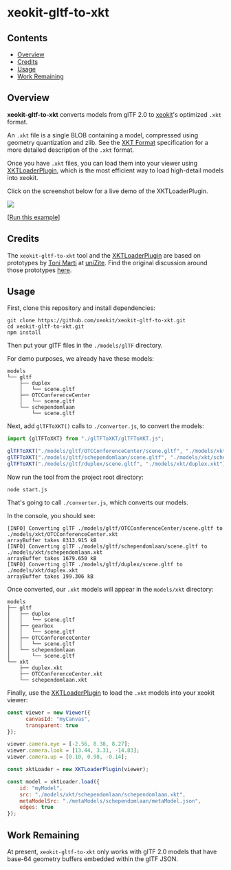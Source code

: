 # xeokit-gltf-to-xkt

## Contents
 - [Overview](#overview)
 - [Credits](#credits)
 - [Usage](#usage)
 - [Work Remaining](#work-remaining)
  
## Overview
**xeokit-gltf-to-xkt** converts models from glTF 2.0 to [xeokit](http://xeokit.io)'s optimized ````.xkt```` format.

An ````.xkt```` file is a single BLOB containing a model, compressed using geometry quantization and zlib. See the [XKT Format](https://github.com/xeokit/xeokit-sdk/wiki/XKT-Format) specification for a more detailed description of the ````.xkt```` format.


Once you have ````.xkt```` files, you can load them into your viewer using  [XKTLoaderPlugin](https://xeokit.github.io/xeokit-sdk/docs/class/src/plugins/XKTLoaderPlugin/XKTLoaderPlugin.js~XKTLoaderPlugin.html), which is the most 
efficient way to load high-detail models into xeokit.
 

Click on the screenshot below for a live demo of the XKTLoaderPlugin.

<a href="https://xeokit.github.io/xeokit-sdk/examples/#loading_XKT_OTCConferenceCenter"><img src="http://xeokit.io/img/docs/XKTLoaderPlugin/XKTLoaderPlugin.png"></a>
 
[[Run this example](https://xeokit.github.io/xeokit-sdk/examples/#loading_XKT_OTCConferenceCenter)]

## Credits

The ````xeokit-gltf-to-xkt```` tool and the  [XKTLoaderPlugin](https://xeokit.github.io/xeokit-sdk/docs/class/src/plugins/XKTLoaderPlugin/XKTLoaderPlugin.js~XKTLoaderPlugin.html) are based on prototypes by [Toni Marti](https://github.com/tmarti) at [uniZite](https://www.unizite.com/login). Find the original discussion around those prototypes [here](https://github.com/xeokit/xeokit-sdk/issues/48#).

## Usage

First, clone this repository and install dependencies:

````
git clone https://github.com/xeokit/xeokit-gltf-to-xkt.git
cd xeokit-gltf-to-xkt.git
npm install
````

Then put your glTF files in the ````./models/glTF```` directory. 

For demo purposes, we already have these models:

````
models
└── gltf
    ├── duplex
    │   └── scene.gltf
    ├── OTCConferenceCenter
    │   └── scene.gltf
    └── schependomlaan
        └── scene.gltf
````

Next, add ````glTFToXKT()```` calls to ````./converter.js````, to convert the models:


````javascript
import {glTFToXKT} from "./glTFToXKT/glTFToXKT.js";

glTFToXKT("./models/gltf/OTCConferenceCenter/scene.gltf", "./models/xkt/OTCConferenceCenter.xkt");
glTFToXKT("./models/gltf/schependomlaan/scene.gltf", "./models/xkt/schependomlaan.xkt");
glTFToXKT("./models/gltf/duplex/scene.gltf", "./models/xkt/duplex.xkt");
````

Now run the tool from the project root directory:

````
node start.js
````

That's going to call ````./converter.js````, which converts our models.

In the console, you should see:

````
[INFO] Converting glTF ./models/gltf/OTCConferenceCenter/scene.gltf to ./models/xkt/OTCConferenceCenter.xkt
arrayBuffer takes 8313.915 kB
[INFO] Converting glTF ./models/gltf/schependomlaan/scene.gltf to ./models/xkt/schependomlaan.xkt
arrayBuffer takes 1679.650 kB
[INFO] Converting glTF ./models/gltf/duplex/scene.gltf to ./models/xkt/duplex.xkt
arrayBuffer takes 199.306 kB
````

Once converted, our ````.xkt```` models will appear in the ````models/xkt```` directory:

````
models
├── gltf
│   ├── duplex
│   │   └── scene.gltf
│   ├── gearbox
│   │   └── scene.gltf
│   ├── OTCConferenceCenter
│   │   └── scene.gltf
│   └── schependomlaan
│       └── scene.gltf
└── xkt
    ├── duplex.xkt
    ├── OTCConferenceCenter.xkt
    └── schependomlaan.xkt

````

Finally, use the [XKTLoaderPlugin](https://xeokit.github.io/xeokit-sdk/docs/class/src/plugins/XKTLoaderPlugin/XKTLoaderPlugin.js~XKTLoaderPlugin.html) to load the ````.xkt```` models into your xeokit viewer:

````javascript
const viewer = new Viewer({
      canvasId: "myCanvas",
      transparent: true
});

viewer.camera.eye = [-2.56, 8.38, 8.27];
viewer.camera.look = [13.44, 3.31, -14.83];
viewer.camera.up = [0.10, 0.98, -0.14];

const xktLoader = new XKTLoaderPlugin(viewer);

const model = xktLoader.load({ 
    id: "myModel",
    src: "./models/xkt/schependomlaan/schependomlaan.xkt",
    metaModelSrc: "./metaModels/schependomlaan/metaModel.json",
    edges: true
});
````

## Work Remaining

At present, ````xeokit-gltf-to-xkt```` only works with glTF 2.0 models that have base-64 geometry buffers embedded within the glTF JSON.  
